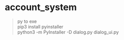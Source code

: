 # account_system
> py to exe <br>
> pip3 install pyinstaller <br>
> python3 -m PyInstaller -D dialog.py dialog_ui.py <br>
